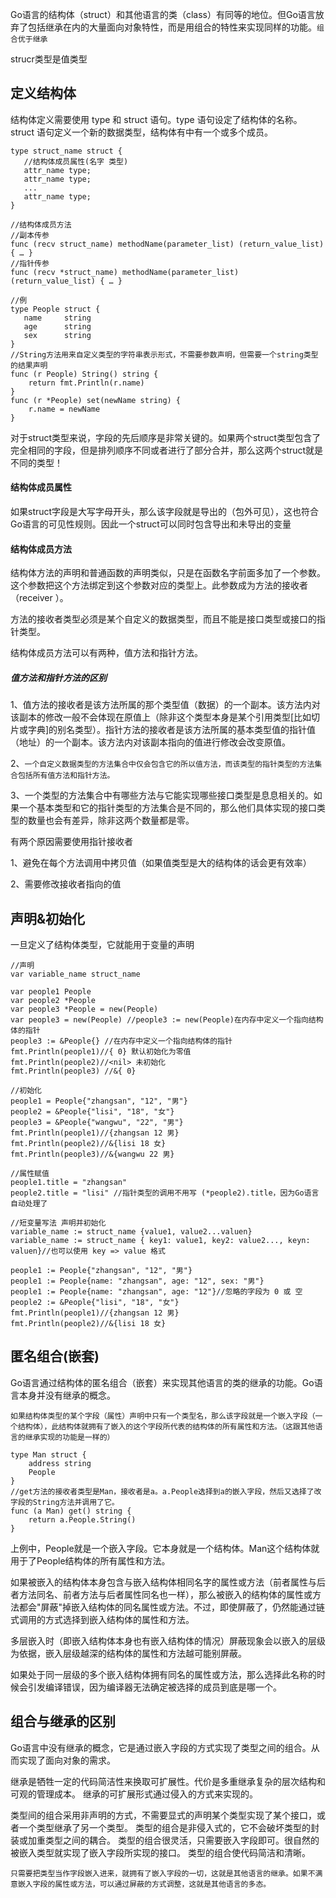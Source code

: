 Go语言的结构体（struct）和其他语言的类（class）有同等的地位。但Go语言放弃了包括继承在内的大量面向对象特性，而是用组合的特性来实现同样的功能。`组合优于继承`

strucr类型是值类型

## 定义结构体

结构体定义需要使用 type 和 struct 语句。type 语句设定了结构体的名称。struct 语句定义一个新的数据类型，结构体有中有一个或多个成员。
```
type struct_name struct {
   //结构体成员属性(名字 类型)
   attr_name type;
   attr_name type;
   ...
   attr_name type;
}

//结构体成员方法
//副本传参
func (recv struct_name) methodName(parameter_list) (return_value_list) { … }
//指针传参
func (recv *struct_name) methodName(parameter_list) (return_value_list) { … }

//例
type People struct {
   name 	string
   age 		string
   sex 		string
}
//String方法用来自定义类型的字符串表示形式，不需要参数声明，但需要一个string类型的结果声明
func (r People) String() string {
	return fmt.Println(r.name)
}
func (r *People) set(newName string) {
	r.name = newName
}
```

对于struct类型来说，字段的先后顺序是非常关键的。如果两个struct类型包含了完全相同的字段，但是排列顺序不同或者进行了部分合并，那么这两个struct就是不同的类型！

#### 结构体成员属性

如果struct字段是大写字母开头，那么该字段就是导出的（包外可见），这也符合Go语言的可见性规则。因此一个struct可以同时包含导出和未导出的变量

#### 结构体成员方法

结构体方法的声明和普通函数的声明类似，只是在函数名字前面多加了一个参数。这个参数把这个方法绑定到这个参数对应的类型上。此参数成为方法的接收者（receiver ）。

方法的接收者类型必须是某个自定义的数据类型，而且不能是接口类型或接口的指针类型。

结构体成员方法可以有两种，值方法和指针方法。

##### 值方法和指针方法的区别

1、值方法的接收者是该方法所属的那个类型值（数据）的一个副本。该方法内对该副本的修改一般不会体现在原值上（除非这个类型本身是某个引用类型[比如切片或字典]的别名类型）。指针方法的接收者是该方法所属的基本类型值的指针值（地址）的一个副本。该方法内对该副本指向的值进行修改会改变原值。

2、`一个自定义数据类型的方法集合中仅会包含它的所以值方法，而该类型的指针类型的方法集合包括所有值方法和指针方法。`

3、一个类型的方法集合中有哪些方法与它能实现哪些接口类型是息息相关的。如果一个基本类型和它的指针类型的方法集合是不同的，那么他们具体实现的接口类型的数量也会有差异，除非这两个数量都是零。

有两个原因需要使用指针接收者

1、避免在每个方法调用中拷贝值（如果值类型是大的结构体的话会更有效率）

2、需要修改接收者指向的值

## 声明&初始化

一旦定义了结构体类型，它就能用于变量的声明
```
//声明
var variable_name struct_name

var people1 People
var people2 *People
var people3 *People = new(People)
var people3 = new(People) //people3 := new(People)在内存中定义一个指向结构体的指针
people3 := &People{} //在内存中定义一个指向结构体的指针
fmt.Println(people1)//{ 0} 默认初始化为零值
fmt.Println(people2)//<nil> 未初始化
fmt.Println(people3) //&{ 0}

//初始化
people1 = People{"zhangsan", "12", "男"}
people2 = &People{"lisi", "18", "女"}
people3 = &People{"wangwu", "22", "男"}
fmt.Println(people1)//{zhangsan 12 男}
fmt.Println(people2)//&{lisi 18 女}
fmt.Println(people3)//&{wangwu 22 男}

//属性赋值
people1.title = "zhangsan"
people2.title = "lisi" //指针类型的调用不用写 (*people2).title，因为Go语言自动处理了

//短变量写法 声明并初始化
variable_name := struct_name {value1, value2...valuen}
variable_name := struct_name { key1: value1, key2: value2..., keyn: valuen}//也可以使用 key => value 格式

people1 := People{"zhangsan", "12", "男"}
people1 := People{name: "zhangsan", age: "12", sex: "男"}
people1 := People{name: "zhangsan", age: "12"}//忽略的字段为 0 或 空
people2 := &People{"lisi", "18", "女"}
fmt.Println(people1)//{zhangsan 12 男}
fmt.Println(people2)//&{lisi 18 女}
```

## 匿名组合(嵌套)

Go语言通过结构体的匿名组合（嵌套）来实现其他语言的类的继承的功能。Go语言本身并没有继承的概念。

`如果结构体类型的某个字段（属性）声明中只有一个类型名，那么该字段就是一个嵌入字段（一个结构体），此结构体就拥有了嵌入的这个字段所代表的结构体的所有属性和方法。（这跟其他语言的继承实现的功能是一样的）`

```
type Man struct {
	address string
	People
}
//get方法的接收者类型是Man，接收者是a。a.People选择到a的嵌入字段，然后又选择了改字段的String方法并调用了它。
func (a Man) get() string {
	return a.People.String()
}
```
上例中，People就是一个嵌入字段。它本身就是一个结构体。Man这个结构体就用于了People结构体的所有属性和方法。

如果被嵌入的结构体本身包含与嵌入结构体相同名字的属性或方法（前者属性与后者方法同名、前者方法与后者属性同名也一样），那么被嵌入的结构体的属性或方法都会"屏蔽"掉嵌入结构体的同名属性或方法。不过，即使屏蔽了，仍然能通过链式调用的方式选择到嵌入结构体的属性和方法。

多层嵌入时（即嵌入结构体本身也有嵌入结构体的情况）屏蔽现象会以嵌入的层级为依据，嵌入层级越深的结构体的属性和方法越可能别屏蔽。


如果处于同一层级的多个嵌入结构体拥有同名的属性或方法，那么选择此名称的时候会引发编译错误，因为编译器无法确定被选择的成员到底是哪一个。

## 组合与继承的区别

Go语言中没有继承的概念，它是通过嵌入字段的方式实现了类型之间的组合。从而实现了面向对象的需求。

继承是牺牲一定的代码简洁性来换取可扩展性。代价是多重继承复杂的层次结构和可观的管理成本。
继承的可扩展形式通过侵入的方式来实现的。

类型间的组合采用非声明的方式，不需要显式的声明某个类型实现了某个接口，或者一个类型继承了另一个类型。
类型的组合是非侵入式的，它不会破坏类型的封装或加重类型之间的耦合。
类型的组合很灵活，只需要嵌入字段即可。很自然的被嵌入类型就实现了嵌入字段所实现的接口。
类型的组合使代码简洁和清晰。

`只需要把类型当作字段嵌入进来，就拥有了嵌入字段的一切，这就是其他语言的继承。如果不满意嵌入字段的属性或方法，可以通过屏蔽的方式调整，这就是其他语言的多态。`